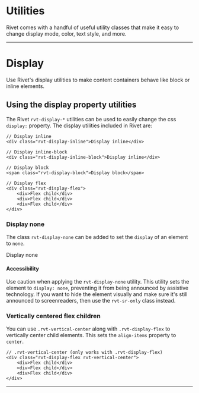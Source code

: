 # Utilities

Rivet comes with a handful of useful utility classes that make it easy to change display mode, color, text style, and more.

---

# Display

Use Rivet's display utilities to make content containers behave like block or inline elements.

## Using the display property utilities

The Rivet `rvt-display-*` utilities can be used to easily change the css `display:` property. The display utilities included in Rivet are:

```
// Display inline
<div class="rvt-display-inline">Display inline</div>

// Display inline-block
<div class="rvt-display-inline-block">Display inline</div>

// Display block
<span class="rvt-display-block">Display block</span>

// Display flex
<div class="rvt-display-flex">
    <div>Flex child</div>
    <div>Flex child</div>
    <div>Flex child</div>
</div>
```

### Display none

The class `rvt-display-none` can be added to set the `display` of an element to `none`.

<span class="rvt-display-none">Display none</span>

#### Accessibility

Use caution when applying the `rvt-display-none` utility. This utility sets the element to `display: none`, preventing it from being announced by assistive technology. If you want to hide the element visually and make sure it's still announced to screenreaders, then use the `rvt-sr-only` class instead.

### Vertically centered flex children

You can use `.rvt-vertical-center` along with `.rvt-display-flex` to vertically center child elements. This sets the `align-items` property to `center`.

```
// .rvt-vertical-center (only works with .rvt-display-flex)
<div class="rvt-display-flex rvt-vertical-center">
    <div>Flex child</div>
    <div>Flex child</div>
    <div>Flex child</div>
</div>
```

---